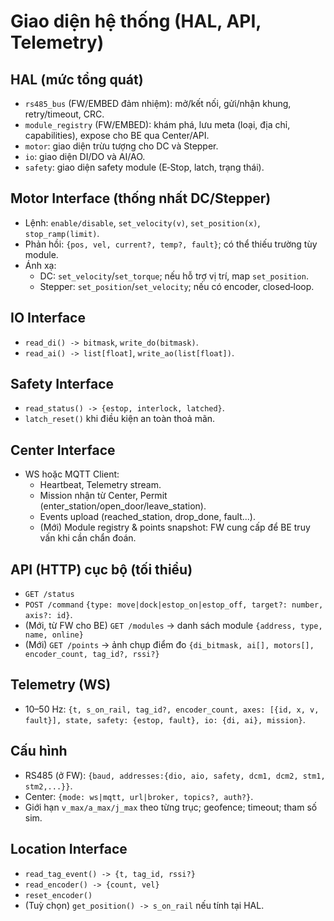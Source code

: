 # Giao diện hệ thống (HAL, API, Telemetry)

## HAL (mức tổng quát)
- `rs485_bus` (FW/EMBED đảm nhiệm): mở/kết nối, gửi/nhận khung, retry/timeout, CRC.
- `module_registry` (FW/EMBED): khám phá, lưu meta (loại, địa chỉ, capabilities), expose cho BE qua Center/API.
- `motor`: giao diện trừu tượng cho DC và Stepper.
- `io`: giao diện DI/DO và AI/AO.
- `safety`: giao diện safety module (E‑Stop, latch, trạng thái).

## Motor Interface (thống nhất DC/Stepper)
- Lệnh: `enable/disable`, `set_velocity(v)`, `set_position(x)`, `stop_ramp(limit)`.
- Phản hồi: `{pos, vel, current?, temp?, fault}`; có thể thiếu trường tùy module.
- Ánh xạ:
  - DC: `set_velocity`/`set_torque`; nếu hỗ trợ vị trí, map `set_position`.
  - Stepper: `set_position`/`set_velocity`; nếu có encoder, closed‑loop.

## IO Interface
- `read_di() -> bitmask`, `write_do(bitmask)`.
- `read_ai() -> list[float]`, `write_ao(list[float])`.

## Safety Interface
- `read_status() -> {estop, interlock, latched}`.
- `latch_reset()` khi điều kiện an toàn thoả mãn.

## Center Interface
- WS hoặc MQTT Client:
  - Heartbeat, Telemetry stream.
  - Mission nhận từ Center, Permit (enter_station/open_door/leave_station).
  - Events upload (reached_station, drop_done, fault...).
  - (Mới) Module registry & points snapshot: FW cung cấp để BE truy vấn khi cần chẩn đoán.

## API (HTTP) cục bộ (tối thiểu)
- `GET /status`
- `POST /command` `{type: move|dock|estop_on|estop_off, target?: number, axis?: id}`.
- (Mới, từ FW cho BE) `GET /modules` → danh sách module `{address, type, name, online}`
- (Mới) `GET /points` → ảnh chụp điểm đo `{di_bitmask, ai[], motors[], encoder_count, tag_id?, rssi?}`

## Telemetry (WS)
- 10–50 Hz: `{t, s_on_rail, tag_id?, encoder_count, axes: [{id, x, v, fault}], state, safety: {estop, fault}, io: {di, ai}, mission}`.

## Cấu hình
- RS485 (ở FW): `{baud, addresses:{dio, aio, safety, dcm1, dcm2, stm1, stm2,...}}`.
- Center: `{mode: ws|mqtt, url|broker, topics?, auth?}`.
- Giới hạn `v_max/a_max/j_max` theo từng trục; geofence; timeout; tham số sim.

## Location Interface
- `read_tag_event() -> {t, tag_id, rssi?}`
- `read_encoder() -> {count, vel}`
- `reset_encoder()`
- (Tuỳ chọn) `get_position() -> s_on_rail` nếu tính tại HAL.
